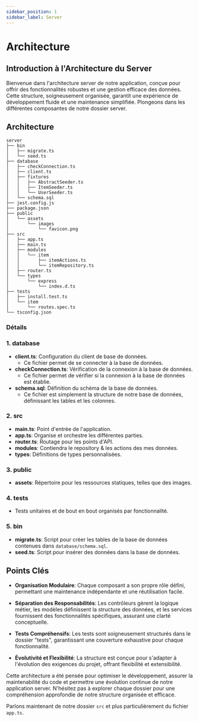 ```yaml
---
sidebar_position: 1
sidebar_label: Server
---
```


# Architecture

## Introduction à l'Architecture du Server

Bienvenue dans l'architecture server de notre application, conçue pour offrir des fonctionnalités robustes et une gestion efficace des données. Cette structure, soigneusement organisée, garantit une expérience de développement fluide et une maintenance simplifiée. Plongeons dans les différentes composantes de notre dossier server.

## Architecture

```textmate title="server/"
server
├── bin
│   ├── migrate.ts
│   └── seed.ts
├── database
│   ├── checkConnection.ts
│   ├── client.ts
│   ├── fixtures
│   │   ├── AbstractSeeder.ts
│   │   ├── ItemSeeder.ts
│   │   └── UserSeeder.ts
│   └── schema.sql
├── jest.config.js
├── package.json
├── public
│   └── assets
│       └── images
│           └── favicon.png
├── src
│   ├── app.ts
│   ├── main.ts
│   ├── modules
│   │   └── item
│   │       ├── itemActions.ts
│   │       └── itemRepository.ts
│   ├── router.ts
│   └── types
│       └── express
│           └── index.d.ts
├── tests
│   ├── install.test.ts
│   └── item
│       └── routes.spec.ts
└── tsconfig.json
```

### Détails

### 1. **database**

-   **client.ts**: Configuration du client de base de données.
    -   Ce fichier permet de se connecter à la base de données.
-   **checkConnection.ts**: Vérification de la connexion à la base de données.
    -   Ce fichier permet de vérifier si la connexion à la base de données est établie.
-   **schema.sql**: Définition du schéma de la base de données.
    -   Ce fichier est simplement la structure de notre base de données, définissant les tables et les colonnes.

### 2. **src**

-   **main.ts**: Point d'entrée de l'application.
-   **app.ts**: Organise et orchestre les différentes parties.
-   **router.ts**: Routage pour les points d'API.
-   **modules**: Contiendra le repository & les actions des mes données.
-   **types**: Définitions de types personnalisées.

### 3. **public**

-   **assets**: Répertoire pour les ressources statiques, telles que des images.

### 4. **tests**

-   Tests unitaires et de bout en bout organisés par fonctionnalité.

### 5. **bin**

-   **migrate.ts**: Script pour créer les tables de la base de données contenues dans `database/schema.sql`.
-   **seed.ts**: Script pour insérer des données dans la base de données.

## Points Clés

-   **Organisation Modulaire**: Chaque composant a son propre rôle défini, permettant une maintenance indépendante et une réutilisation facile.

-   **Séparation des Responsabilités**: Les contrôleurs gèrent la logique métier, les modèles définissent la structure des données, et les services fournissent des fonctionnalités spécifiques, assurant une clarté conceptuelle.

-   **Tests Compréhensifs**: Les tests sont soigneusement structurés dans le dossier "tests", garantissant une couverture exhaustive pour chaque fonctionnalité.

-   **Évolutivité et Flexibilité**: La structure est conçue pour s'adapter à l'évolution des exigences du projet, offrant flexibilité et extensibilité.

Cette architecture a été pensée pour optimiser le développement, assurer la maintenabilité du code et permettre une évolution continue de notre application server. N'hésitez pas à explorer chaque dossier pour une compréhension approfondie de notre structure organisée et efficace.

Parlons maintenant de notre dossier `src` et plus particulièrement du fichier `app.ts`.
